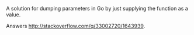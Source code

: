 A solution for dumping parameters in Go by just supplying the function as a
value.

Answers http://stackoverflow.com/q/33002720/1643939.
